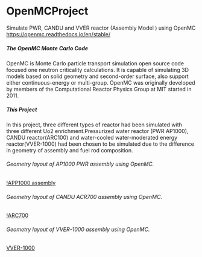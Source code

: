 # OpenMCProject
Simulate PWR, CANDU and VVER reactor (Assembly Model ) using  OpenMC https://openmc.readthedocs.io/en/stable/

##### The OpenMC Monte Carlo Code
OpenMC is Monte Carlo particle transport simulation open source code focused one neutron criticality calculations. It is capable of simulating 3D models based on solid geometry and second-order surface, also support either continuous-energy or multi-group.
OpenMC was originally developed by members of the Computational Reactor Physics Group at MIT started in 2011.

##### This Project 
In this project, three different types of reactor had been simulated with three different Uo2 enrichment.Pressurized water reactor (PWR AP1000), CANDU reactor(ARC100) and water-cooled water-moderated energy reactor(VVER-1000) had been chosen to be simulated due to the difference in geometry of assembly and fuel rod composition.

###### Geometry layout of AP1000 PWR assembly using OpenMC.
[!APP1000 assembly](https://github.com/ahmedkmadani/OpenMCProject/blob/master/Screenshots/AP1000.jpg)


###### Geometry layout of CANDU ACR700 assembly using OpenMC.
[!ARC700](https://github.com/ahmedkmadani/OpenMCProject/blob/master/Screenshots/ARC700.jpg)


###### Geometry layout of VVER-1000 assembly using OpenMC.
[VVER-1000](https://github.com/ahmedkmadani/OpenMCProject/blob/master/Screenshots/VVER.jpg)

